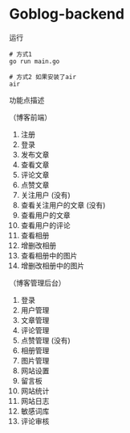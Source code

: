 # Goblog-backend

运行

```shell
# 方式1
go run main.go

# 方式2 如果安装了air
air
```

功能点描述

（博客前端）

1. 注册
2. 登录
3. 发布文章
4. 查看文章
5. 评论文章
6. 点赞文章
7. 关注用户 (没有)
8. 查看关注用户的文章 (没有)
9. 查看用户的文章
10. 查看用户的评论
11. 查看相册
12. 增删改相册
13. 查看相册中的图片
14. 增删改相册中的图片

（博客管理后台）

1. 登录
2. 用户管理
3. 文章管理
4. 评论管理
5. 点赞管理 (没有)
6. 相册管理
7. 图片管理
8. 网站设置
9. 留言板
10. 网站统计
11. 网站日志
12. 敏感词库
13. 评论审核

